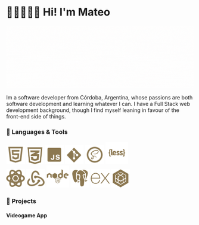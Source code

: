 # 👋🏻👨🏻‍💻 Hi! I'm Mateo

![Hello there! I'm Mateo](assets/BANNER.gif)
<br>

Im a software developer from Córdoba, Argentina, whose passions are both software development and learning whatever I can. I have a Full Stack web development background, though I find myself leaning in favour of the front-end side of things.
<br>

### 🍂 **Languages & Tools**

<img alt=HTML5 width=10% src='./assets/SVGs/HTML5.svg'>
<img alt=CSS3 width=9% src='./assets/SVGs/CSS3.svg'>
<img alt=JavaScript width=10% src='./assets/SVGs/JAVASCRIPT.svg'>
<img alt=Git width=10% src='./assets/SVGs/GIT.svg'>
<img alt=SASS width=10% src='./assets/SVGs/SASS.svg'>
<img alt=LESS width=12% src='./assets/SVGs/LESS.svg'>
<br>
<img alt=React width=10% src='./assets/SVGs/REACT.svg'>
<img alt=Redux width=10% src='./assets/SVGs/REDUX.svg'>
<img alt=Node.js width=12% height=12% src='./assets/SVGs/NODEJS.svg'>
<img alt=PostgreSQL width=10% src='./assets/SVGs/POSTGRESQL.svg'>
<img alt=Express.js width=10% src='./assets/SVGs/EXPRESSJS.svg'>
<img alt=Sequelize width=10% src='./assets/SVGs/SEQUELIZE.svg'>

### 🍂 **Projects**

#### **Videogame App**
